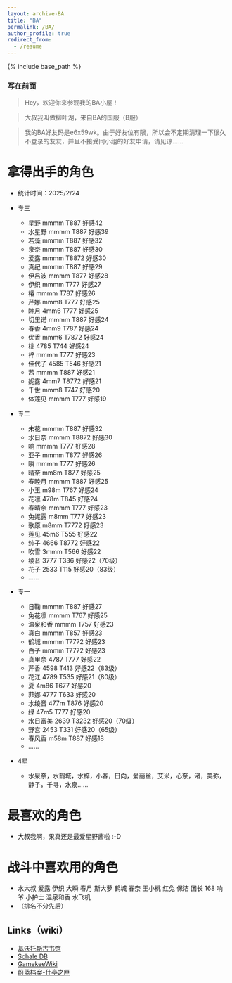 ```yaml
---
layout: archive-BA
title: "BA"
permalink: /BA/
author_profile: true
redirect_from:
  - /resume
---
```


{% include base_path %}

### 写在前面
> Hey，欢迎你来参观我的BA小屋！

> 大叔我叫做柳叶湖，来自BA的国服（B服）

> 我的BA好友码是e6x59wk。由于好友位有限，所以会不定期清理一下很久不登录的友友，并且不接受同小组的好友申请，请见谅……

拿得出手的角色
======
* 统计时间：2025/2/24

* 专三
  * 星野 mmmm T887 好感42
  * 水星野 mmmm T887 好感39
  * 若藻 mmmm T887 好感32
  * 泉奈 mmmm T887 好感30
  * 爱露 mmmm T8872 好感30
  * 真纪 mmmm T887 好感29
  * 伊吕波 mmmm T877 好感28
  * 伊织 mmmm T777 好感27
  * 椿 mmmm T787 好感26
  * 芹娜 mmm8 T777 好感25
  * 睦月 4mm6 T777 好感25
  * 切里诺 mmmm T887 好感24
  * 春香 4mm9 T787 好感24
  * 优香 mmm6 T7872 好感24
  * 桃 4785 T744 好感24
  * 梓 mmmm T777 好感23
  * 佳代子 4585 T546 好感21
  * 茜 mmmm T887 好感21
  * 妮露 4mm7 T8772 好感21
  * 千世 mmm8 T747 好感20
  * 体莲见 mmmm T777 好感19

* 专二
  * 未花 mmmm T887 好感32
  * 水日奈 mmmm T8872 好感30
  * 响 mmmm T777 好感28
  * 亚子 mmmm T877 好感26
  * 瞬 mmmm T777 好感26
  * 晴奈 mm8m T877 好感25
  * 春睦月 mmmm T887 好感25
  * 小玉 m98m T767 好感24
  * 花凛 478m T845 好感24
  * 春晴奈 mmmm T777 好感23
  * 兔妮露 m8mm T777 好感23
  * 歌原 m8mm T7772 好感23
  * 莲见 45m6 T555 好感22
  * 纯子 4666 T8772 好感22
  * 吹雪 3mmm T566 好感22
  * 绫音 3777 T336 好感22（70级）
  * 花子 2533 T115 好感20（83级）
  * ……

* 专一
  * 日鞠 mmmm T887 好感27
  * 兔花凛 mmmm T767 好感25
  * 温泉和香 mmmm T757 好感23
  * 真白 mmmm T857 好感23
  * 鹤城 mmmm T7772 好感23
  * 白子 mmmm T7772 好感23
  * 真里奈 4787 T777 好感22
  * 芹香 4598 T413 好感22（83级）
  * 花江 4789 T535 好感21（80级）
  * 夏 4m86 T677 好感20
  * 菲娜 4777 T633 好感20
  * 水绫音 477m T876 好感20
  * 绿 47m5 T777 好感20
  * 水日富美 2639 T3232 好感20（70级）
  * 野宫 2453 T331 好感20（65级）
  * 春风香 m58m T887 好感18
  * ……

* 4星
  * 水泉奈，水鹤城，水梓，小春，日向，爱丽丝，艾米，心奈，渚，美弥，静子，千寻，水泉……
  
最喜欢的角色
======
* 大叔我啊，果真还是最爱星野酱啦 :-D

战斗中喜欢用的角色
======
* 水大叔  爱露  伊织  大瞬  春月  斯大萝  鹤城  春奈  王小桃  红兔  保洁  团长  168  响爷  小护士  温泉和香  水飞机
* （排名不分先后）

## Links（wiki）
 * <a href="https://kivo.wiki/" target="_blank">基沃托斯古书馆</a>
 * <a href="https://schaledb.com/home" target="_blank">Schale DB</a>
 * <a href="https://www.gamekee.com/ba/" target="_blank">GamekeeWiki</a>
 * <a href="https://arona.icu/" target="_blank">蔚蓝档案-什亭之匣</a>